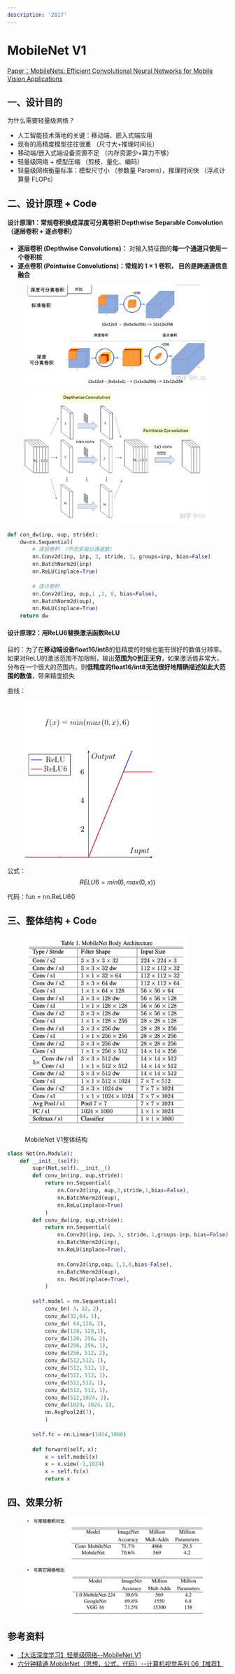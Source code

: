 ```yaml
---
description: '2017'
---
```


# MobileNet V1

[Paper：MobileNets: Efficient Convolutional Neural Networks for Mobile Vision Applications](https://arxiv.org/abs/1704.04861)

## 一、设计目的

为什么需要轻量级网络？

* 人工智能技术落地的关键：移动端、嵌入式端应用
* 现有的高精度模型往往很重 （尺寸大+推理时间长）
* 移动端/嵌入式端设备资源不足 （内存资源少+算力不够）
* 轻量级网络 + 模型压缩 （剪枝、量化、编码）
* 轻量级网络衡量标准：模型尺寸小 （参数量 Params），推理时间快 （浮点计算量 FLOPs）

## 二、设计原理 + Code

#### 设计原理1：常规卷积换成深度可分离卷积 Depthwise Separable Convolution （逐层卷积 + 逐点卷积）

* **逐层卷积 (Depthwise Convolutions)：** 对输入特征图的**每一个通道只使用一个卷积核**
* **逐点卷积 (Pointwise Convolutions)：**常规的 1 × 1 卷积， 目的是**跨通道信息融合**

<figure><img src="../../.gitbook/assets/image (43).png" alt=""><figcaption></figcaption></figure>

<figure><img src="../../.gitbook/assets/image (44).png" alt=""><figcaption></figcaption></figure>

```python
def con_dw(inp, oup, stride):
    dw=nn.Sequential(
        # 逐层卷积 （不改变输出通道数）
        nn.Conv2d(inp, inp, 3, stride, 1, groups=inp, bias=False)
        nn.BatchNorm2d(inp)
        nn.ReLU(inplace=True)
        
        # 逐点卷积
        nn.Conv2d(inp, oup,1 ,1, 0, bias=False),
        nn.BatchNorm2d(oup),
        nn.ReLU(inplace=True)
    return dw
```

#### 设计原理2：用ReLU6替换激活函数ReLU

目的：为了在**移动端设备float16/int8**的低精度的时候也能有很好的数值分辨率。如果对ReLU的激活范围不加限制，输出**范围为0到正无穷**，如果激活值非常大，分布在一个很大的范围内，则**低精度的float16/int8无法很好地精确描述如此大范围的数值**，带来精度损失

曲线：

<figure><img src="../../.gitbook/assets/image (45).png" alt="" width="292"><figcaption></figcaption></figure>

公式： $$RELU6 = min(6,max(0,x))$$

代码：fun = nn.ReLU6()



## 三、整体结构 + Code

<figure><img src="../../.gitbook/assets/image (46).png" alt="" width="375"><figcaption><p>MobileNet V1整体结构</p></figcaption></figure>

```python
class Net(nn.Module):
    def __init__(self):
        supr(Net,self).__init__()
        def conv_bn(inp, oup,stride):
            return nn.Sequential(
                nn.Corv2d(inp, oup,3,stride,1,bias=False),
                nn.BatchNorm2d(oup),
                nn.ReLu(inplace=True)
            )
        def conv_dw(inp, oup,stride):
            return nn.Sequential(
                nn.Conv2d(inp，inp，3, stride，1,groups-inp，bias=False),
                nn.BatchNorm2d(inp),
                nn.ReLU(inplace=True),

                nn.Conv2d(inp,oup，1,1,0,bias-False),
                nn.BatchNorm2d(oup),
                nn. ReLU(inplace=True),
            )
        
        self.model = nn.Sequential(
            conv_bn( 3，32，2),
            conv_dw(32,64，1),
            conv_dw( 64,128，2),
            conv_dw(128，128,1),
            corv_dw(128，256，2)，
            conv_dw(256，256，1),
            conv_dw(256，512，2),
            conv_dw(512,512，1),
            conv_dw(512，512，1),
            conv_dw(512，512，1)，
            conv_dw(512,512，1),
            conv_dw(512，512，1)，
            conu_dw(512,1024，2)，
            conv_dw(1024，1024，1),
            nn.AvgPool2d(7),
            )
        
        self.fc = nn.Linear(1024,1000)
        
        def forward(self，x):
            x = self.model(x)
            x = x.view(-1,1024)
            x = self.fc(x)
            return x
```

## 四、效果分析

<figure><img src="../../.gitbook/assets/image (47).png" alt="" width="563"><figcaption></figcaption></figure>

## 参考资料

* [【大话深度学习】轻量级网络--MobileNet V1](https://www.bilibili.com/video/BV1i44y1x7hP/?spm\_id\_from=333.337.search-card.all.click\&vd\_source=4afb0374462e2a6a5fe3309f3b19500d)
* [六分钟精通 MobileNet（思想，公式，代码）--计算机视觉系列 06【推荐】](https://www.bilibili.com/video/BV1mu411i7rg/?spm\_id\_from=333.337.search-card.all.click\&vd\_source=4afb0374462e2a6a5fe3309f3b19500d)
